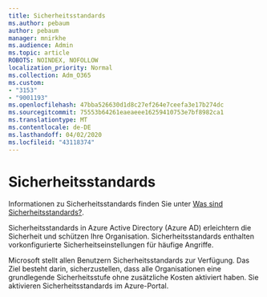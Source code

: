 ```yaml
---
title: Sicherheitsstandards
ms.author: pebaum
author: pebaum
manager: mnirkhe
ms.audience: Admin
ms.topic: article
ROBOTS: NOINDEX, NOFOLLOW
localization_priority: Normal
ms.collection: Adm_O365
ms.custom:
- "3153"
- "9001193"
ms.openlocfilehash: 47bba526630d1d8c27ef264e7ceefa3e17b274dc
ms.sourcegitcommit: 75553b64261eaeaeee16259410753e7bf8982ca1
ms.translationtype: MT
ms.contentlocale: de-DE
ms.lasthandoff: 04/02/2020
ms.locfileid: "43118374"
---
```

# <a name="security-defaults"></a>Sicherheitsstandards

Informationen zu Sicherheitsstandards finden Sie unter [Was sind Sicherheitsstandards?](https://docs.microsoft.com/azure/active-directory/conditional-access/concept-conditional-access-security-defaults).

Sicherheitsstandards in Azure Active Directory (Azure AD) erleichtern die Sicherheit und schützen Ihre Organisation. Sicherheitsstandards enthalten vorkonfigurierte Sicherheitseinstellungen für häufige Angriffe.

Microsoft stellt allen Benutzern Sicherheitsstandards zur Verfügung. Das Ziel besteht darin, sicherzustellen, dass alle Organisationen eine grundlegende Sicherheitsstufe ohne zusätzliche Kosten aktiviert haben. Sie aktivieren Sicherheitsstandards im Azure-Portal.
